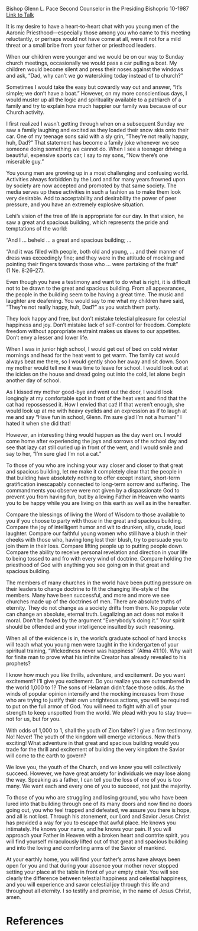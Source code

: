 Bishop Glenn L. Pace
Second Counselor in the Presiding Bishopric
10-1987
[Link to Talk](https://www.churchofjesuschrist.org/study/general-conference/1987/10/they-re-not-really-happy?lang=eng)

It is my desire to have a heart-to-heart chat with you young men of the Aaronic Priesthood—especially those among you who came to this meeting reluctantly, or perhaps would not have come at all, were it not for a mild threat or a small bribe from your father or priesthood leaders.

When our children were younger and we would be on our way to Sunday church meetings, occasionally we would pass a car pulling a boat. My children would become silent and press their noses against the windows and ask, “Dad, why can’t we go waterskiing today instead of to church?”

Sometimes I would take the easy but cowardly way out and answer, “It’s simple; we don’t have a boat.” However, on my more conscientious days, I would muster up all the logic and spirituality available to a patriarch of a family and try to explain how much happier our family was because of our Church activity.

I first realized I wasn’t getting through when on a subsequent Sunday we saw a family laughing and excited as they loaded their snow skis onto their car. One of my teenage sons said with a sly grin, “They’re not really happy, huh, Dad?” That statement has become a family joke whenever we see someone doing something we cannot do. When I see a teenager driving a beautiful, expensive sports car, I say to my sons, “Now there’s one miserable guy.”

You young men are growing up in a most challenging and confusing world. Activities always forbidden by the Lord and for many years frowned upon by society are now accepted and promoted by that same society. The media serves up these activities in such a fashion as to make them look very desirable. Add to acceptability and desirability the power of peer pressure, and you have an extremely explosive situation.

Lehi’s vision of the tree of life is appropriate for our day. In that vision, he saw a great and spacious building, which represents the pride and temptations of the world:

“And I … beheld … a great and spacious building; …

“And it was filled with people, both old and young, … and their manner of dress was exceedingly fine; and they were in the attitude of mocking and pointing their fingers towards those who … were partaking of the fruit” (1 Ne. 8:26–27).

Even though you have a testimony and want to do what is right, it is difficult not to be drawn to the great and spacious building. From all appearances, the people in the building seem to be having a great time. The music and laughter are deafening. You would say to me what my children have said, “They’re not really happy, huh, Dad?” as you watch them party.

They look happy and free, but don’t mistake telestial pleasure for celestial happiness and joy. Don’t mistake lack of self-control for freedom. Complete freedom without appropriate restraint makes us slaves to our appetites. Don’t envy a lesser and lower life.

When I was in junior high school, I would get out of bed on cold winter mornings and head for the heat vent to get warm. The family cat would always beat me there, so I would gently shoo her away and sit down. Soon my mother would tell me it was time to leave for school. I would look out at the icicles on the house and dread going out into the cold, let alone begin another day of school.

As I kissed my mother good-bye and went out the door, I would look longingly at my comfortable spot in front of the heat vent and find that the cat had repossessed it. How I envied that cat! If that weren’t enough, she would look up at me with heavy eyelids and an expression as if to laugh at me and say “Have fun in school, Glenn. I’m sure glad I’m not a human!” I hated it when she did that!

However, an interesting thing would happen as the day went on. I would come home after experiencing the joys and sorrows of the school day and see that lazy cat still curled up in front of the vent, and I would smile and say to her, “I’m sure glad I’m not a cat.”

To those of you who are inching your way closer and closer to that great and spacious building, let me make it completely clear that the people in that building have absolutely nothing to offer except instant, short-term gratification inescapably connected to long-term sorrow and suffering. The commandments you observe were not given by a dispassionate God to prevent you from having fun, but by a loving Father in Heaven who wants you to be happy while you are living on this earth as well as in the hereafter.

Compare the blessings of living the Word of Wisdom to those available to you if you choose to party with those in the great and spacious building. Compare the joy of intelligent humor and wit to drunken, silly, crude, loud laughter. Compare our faithful young women who still have a blush in their cheeks with those who, having long lost their blush, try to persuade you to join them in their loss. Compare lifting people up to putting people down. Compare the ability to receive personal revelation and direction in your life to being tossed to and fro with every wind of doctrine. Compare holding the priesthood of God with anything you see going on in that great and spacious building.

The members of many churches in the world have been putting pressure on their leaders to change doctrine to fit the changing life-style of the members. Many have been successful, and more and more we see churches made up of the doctrines of men. There are absolute truths of eternity. They do not change as a society drifts from them. No popular vote can change an absolute, eternal truth. Legalizing an act does not make it moral. Don’t be fooled by the argument “Everybody’s doing it.” Your spirit should be offended and your intelligence insulted by such reasoning.

When all of the evidence is in, the world’s graduate school of hard knocks will teach what you young men were taught in the kindergarten of your spiritual training, “Wickedness never was happiness” (Alma 41:10). Why wait for finite man to prove what his infinite Creator has already revealed to his prophets?

I know how much you like thrills, adventure, and excitement. Do you want excitement? I’ll give you excitement. Do you realize you are outnumbered in the world 1,000 to 1? The sons of Helaman didn’t face those odds. As the winds of popular opinion intensify and the mocking increases from those who are trying to justify their own unrighteous actions, you will be required to put on the full armor of God. You will need to fight with all of your strength to keep unspotted from the world. We plead with you to stay true—not for us, but for you.

With odds of 1,000 to 1, shall the youth of Zion falter? I give a firm testimony. No! Never! The youth of the kingdom will emerge victorious. Now that’s exciting! What adventure in that great and spacious building would you trade for the thrill and excitement of building the very kingdom the Savior will come to the earth to govern?

We love you, the youth of the Church, and we know you will collectively succeed. However, we have great anxiety for individuals we may lose along the way. Speaking as a father, I can tell you the loss of one of you is too many. We want each and every one of you to succeed, not just the majority.

To those of you who are struggling and losing ground, you who have been lured into that building through one of its many doors and now find no doors going out, you who feel trapped and defeated, we assure you there is hope, and all is not lost. Through his atonement, our Lord and Savior Jesus Christ has provided a way for you to escape that awful place. He knows you intimately. He knows your name, and he knows your pain. If you will approach your Father in Heaven with a broken heart and contrite spirit, you will find yourself miraculously lifted out of that great and spacious building and into the loving and comforting arms of the Savior of mankind.

At your earthly home, you will find your father’s arms have always been open for you and that during your absence your mother never stopped setting your place at the table in front of your empty chair. You will see clearly the difference between telestial happiness and celestial happiness, and you will experience and savor celestial joy through this life and throughout all eternity. I so testify and promise, in the name of Jesus Christ, amen.

# References
